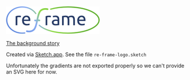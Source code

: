 
![logo](/images/logo/re-frame_256w.png?raw=true)

[The background story](/docs/The-re-frame-logo.md)

Created via [Sketch.app](https://www.sketchapp.com/). See the file `re-frame-logo.sketch`

Unfortunately the gradients are not exported properly so we can't provide an SVG here for now.
